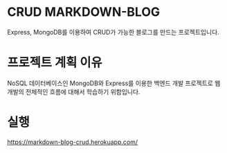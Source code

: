 # CRUD MARKDOWN-BLOG  
Express, MongoDB를 이용하여 CRUD가 가능한 블로그를 만드는 프로젝트입니다.

# 프로젝트 계획 이유
NoSQL 데이터베이스인 MongoDB와 Express를 이용한 백엔드 개발 프로젝트로 웹 개발의 전체적인 흐름에 대해서 학습하기 위함입니다.

# 실행
https://markdown-blog-crud.herokuapp.com/
